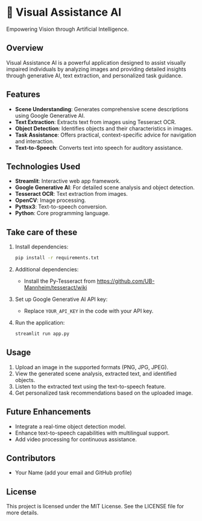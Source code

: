 
# 🌟 Visual Assistance AI

Empowering Vision through Artificial Intelligence.

## **Overview**
Visual Assistance AI is a powerful application designed to assist visually impaired individuals by analyzing images and providing detailed insights through generative AI, text extraction, and personalized task guidance.

## **Features**
- **Scene Understanding**: Generates comprehensive scene descriptions using Google Generative AI.
- **Text Extraction**: Extracts text from images using Tesseract OCR.
- **Object Detection**: Identifies objects and their characteristics in images.
- **Task Assistance**: Offers practical, context-specific advice for navigation and interaction.
- **Text-to-Speech**: Converts text into speech for auditory assistance.

## **Technologies Used**
- **Streamlit**: Interactive web app framework.
- **Google Generative AI**: For detailed scene analysis and object detection.
- **Tesseract OCR**: Text extraction from images.
- **OpenCV**: Image processing.
- **Pyttsx3**: Text-to-speech conversion.
- **Python**: Core programming language.

## **Take care of these**
1. Install dependencies:
   ```bash
   pip install -r requirements.txt
   ```
2. Additional dependencies:
   - Install the Py-Tesseract from https://github.com/UB-Mannheim/tesseract/wiki
     
3. Set up Google Generative AI API key:
   - Replace `YOUR_API_KEY` in the code with your API key.

4. Run the application:
   ```bash
   streamlit run app.py
   ```

## **Usage**
1. Upload an image in the supported formats (PNG, JPG, JPEG).
2. View the generated scene analysis, extracted text, and identified objects.
3. Listen to the extracted text using the text-to-speech feature.
4. Get personalized task recommendations based on the uploaded image.

## **Future Enhancements**
- Integrate a real-time object detection model.
- Enhance text-to-speech capabilities with multilingual support.
- Add video processing for continuous assistance.

## **Contributors**
- Your Name (add your email and GitHub profile)

## **License**
This project is licensed under the MIT License. See the LICENSE file for more details.
